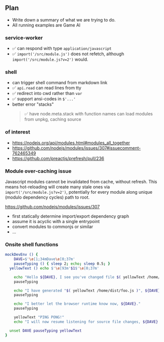## Plan

- Write down a summary of what we are trying to do.
- All running examples are Game AI

### service-worker
- ✅ can respond with type `application/javascript`
- ✅ `import('/src/module.js')` does not refetch,
  although `import('/src/module.js?v=2')` would.

### shell
- can trigger shell command from markdown link
- ✅ `api.read` can read lines from tty
- ✅ redirect into cwd rather than `var`
- ✅ support ansi-codes in `$'...'`
- better error "stacks"
  > ✅ have node.meta.stack with function names
 can load modules from unpkg, caching source

### of interest

- https://nodejs.org/api/modules.html#modules_all_together
- https://github.com/nodejs/modules/issues/307#issuecomment-762465349
- https://github.com/preactjs/prefresh/pull/236

### Module over-caching issue

Javascript modules cannot be invalidated from cache, without refresh.
This means hot-reloading will create many stale ones via `import('/src/module.js?v=2')`,
potentially for every module along unique (modulo dependency cycles) path to root.

https://github.com/nodejs/modules/issues/307

- first statically determine import/export dependency graph
- assume it is acyclic with a single entrypoint
- convert modules to commonjs or similar
- ...


### Onsite shell functions

```sh
mockDevEnv () {
	DAVE=$'\e[1;34mDave\e[0;37m'
	pauseTyping () { sleep 2; echo; sleep 0.5; }
  yellowText () echo $'\e[93m'$1$'\e[0;37m'

	echo "Hello ${DAVE}, I see you've changed file $( yellowText /home/src/foo.jsx )."
	pauseTyping

	echo "I have generated "$( yellowText /home/dist/foo.js )", ${DAVE}".
	pauseTyping

	echo "I better let the browser runtime know now, ${DAVE}."
	pauseTyping

	yellowText "PING PONG!"
	echo "I will now resume listening for source file changes, ${DAVE}..."

  unset DAVE pauseTyping yellowText
}
```
